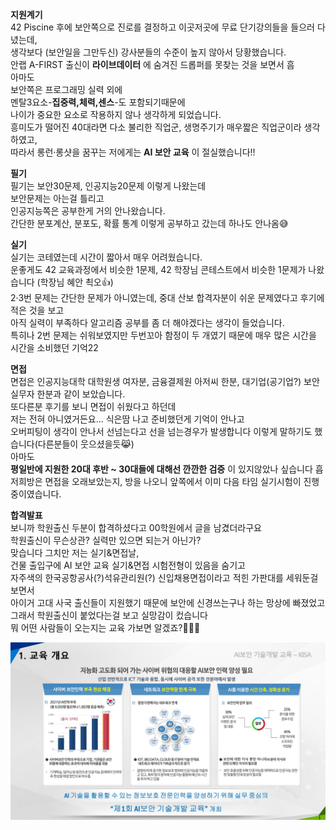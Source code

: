 __지원계기__  
42 Piscine 후에 보안쪽으로 진로를 결정하고 이곳저곳에 무료 단기강의들을 들으러 다녔는데,  
생각보다 (보안일을 그만두신) 강사분들의 수준이 높지 않아서 당황했습니다.  
안랩 A-FIRST 출신이 __라이브데이터__ 에 숨겨진 드롭퍼를 못찾는 것을 보면서 흠  
아마도  
보안쪽은 프로그래밍 실력 외에  
멘탈3요소-__집중력,체력,센스__-도 포함되기때문에   
나이가 중요한 요소로 작용하지 않나 생각하게 되었습니다.    
흥미도가 떨어진 40대라면 다소 불리한 직업군, 생명주기가 매우짧은 직업군이라 생각하였고,  
따라서 롱런·롱샷을 꿈꾸는 저에게는 __AI 보안 교육__ 이 절실했습니다!!  
  
__필기__  
필기는 보안30문제, 인공지능20문제 이렇게 나왔는데  
보안문제는 아는걸 틀리고  
인공지능쪽은 공부한게 거의 안나왔습니다.  
간단한 분포계산, 분포도, 확률 통계 이렇게 공부하고 갔는데 하나도 안나옴😅
  
__실기__  
실기는 코테였는데 시간이 짧아서 매우 어려웠습니다.   
운좋게도 42 교육과정에서 비슷한 1문제, 42 학장님 콘테스트에서 비슷한 1문제가 나왔습니다 (학장님 혜안 쵝오👍)  
2·3번 문제는 간단한 문제가 아니였는데, 중대 산보 합격자분이 쉬운 문제였다고 후기에 적은 것을 보고  
아직 실력이 부족하다 알고리즘 공부를 좀 더 해야겠다는 생각이 들었습니다.  
특히나 2번 문제는 쉬워보였지만 두번꼬아 함정이 두 개였기 때문에 매우 많은 시간을 시간을 소비했던 기억22  
  
__면접__  
면접은 인공지능대학 대학원생 여자분, 금융결제원 아저씨 한분, 대기업(공기업?) 보안실무자 한분과 같이 보았습니다.  
또다른분 후기를 보니 면접이 쉬웠다고 하던데  
저는 전혀 아니였거든요... 식은땀 나고 준비했던게 기억이 안나고  
오버피팅이 생각이 안나서 선넘는다고 선을 넘는경우가 발생합니다 이렇게 말하기도 했습니다(다른분들이 웃으셨을듯😹)   
아마도   
__평일반에 지원한 20대 후반 ~ 30대들에 대해선 깐깐한 검증__ 이 있지않았나 싶습니다 흡  
저희방은 면접을 오래보았는지, 방을 나오니 앞쪽에서 이미 다음 타임 실기시험이 진행중이였습니다.  
  
__합격발표__  
보니까 학원출신 두분이 합격하셨다고 00학원에서 글을 남겼더라구요  
학원출신이 무슨상관? 실력만 있으면 되는거 아닌가?  
맞습니다 그치만 저는 실기&면접날,  
건물 출입구에 AI 보안 교육 실기&면접 시험전형이 있음을 숨기고  
자주색의 한국공항공사(?)석유관리원(?) 신입채용면접이라고 적힌 가판대를 세워둔걸 보면서   
아이거 고대 사국 출신들이 지원했기 때문에 보안에 신경쓰는구나 하는 망상에 빠졌었고   
그래서 학원출신이 붙었다는걸 보고 실망감이 컸습니다  
뭐 어떤 사람들이 오는지는 교육 가보면 알겠죠?🙆‍♂🙆    

![title](../srcs/교육개요.jpg)  
